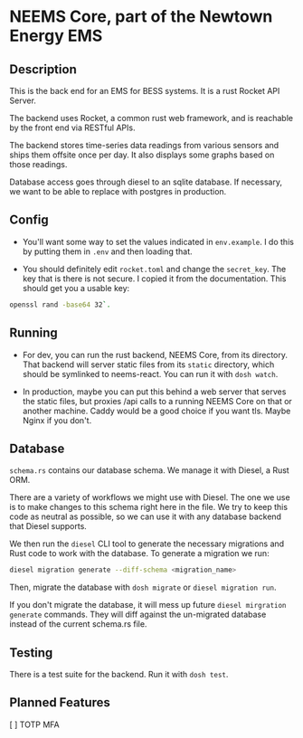 # NEEMS Core, part of the Newtown Energy EMS

## Description

This is the back end for an EMS for BESS systems. It is a rust Rocket
API Server.

The backend uses Rocket, a common rust web framework, and is reachable
by the front end via RESTful APIs.

The backend stores time-series data readings from various sensors and
ships them offsite once per day.  It also displays some graphs based
on those readings.

Database access goes through diesel to an sqlite database.  If
necessary, we want to be able to replace with postgres in production.

## Config

 * You'll want some way to set the values indicated in `env.example`.  I
   do this by putting them in `.env` and then loading that.

 * You should definitely edit `rocket.toml` and change the
   `secret_key`.  The key that is there is not secure.  I copied it
   from the documentation.  This should get you a usable key:

```bash
openssl rand -base64 32`.
```

## Running
    
 * For dev, you can run the rust backend, NEEMS Core, from its
   directory.  That backend will server static files from its
   `static` directory, which should be symlinked to neems-react.  You
   can run it with `dosh watch`.

 * In production, maybe you can put this behind a web server that
   serves the static files, but proxies /api calls to a running NEEMS
   Core on that or another machine.  Caddy would be a good choice if
   you want tls.  Maybe Nginx if you don't.

## Database

`schema.rs` contains our database schema.  We manage it with Diesel, a
Rust ORM.

There are a variety of workflows we might use with Diesel.  The one we
use is to make changes to this schema right here in the file.  We try
to keep this code as neutral as possible, so we can use it with any
database backend that Diesel supports.

We then run the `diesel` CLI tool to generate the necessary migrations
and Rust code to work with the database.  To generate a migration we
run:

```bash
diesel migration generate --diff-schema <migration_name>
```

Then, migrate the database with `dosh migrate` or `diesel migration run`.

If you don't migrate the database, it will mess up future `diesel
mirgration generate` commands.  They will diff against the un-migrated
database instead of the current schema.rs file.

## Testing

There is a test suite for the backend.  Run it with `dosh test`.

## Planned Features

[ ] TOTP MFA
